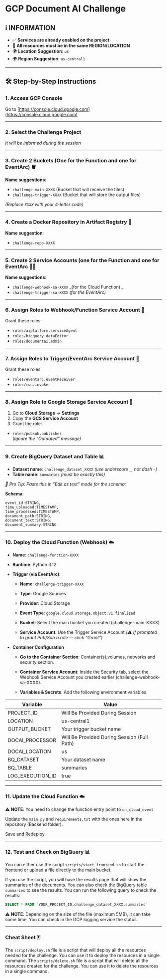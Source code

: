 # GCP Document AI Challenge

## ℹ️ INFORMATION

- ✅ **Services are already enabled on the project**
- 📍 **All resources must be in the same REGION/LOCATION**
- 🌍 **Location Suggestion**: `us`
- 🌍 **Region Suggestion**: `us-central1`

---

## 🛠️ Step-by-Step Instructions

### 1. Access GCP Console  
Go to [https://console.cloud.google.com](https://console.cloud.google.com)

---

### 2. Select the Challenge Project  
_It will be informed during the session_

---

### 3. Create 2 Buckets (One for the Function and one for EventArc) 🪣

**Name suggestions**:  
- `challenge-main-XXXX`  (Bucket that will receive the files)
- `challenge-trigger-XXXX` (Bucket that will store the output files)

_(Replace `XXXX` with your 4-letter code)_

---

### 4. Create a Docker Repository in Artifact Registry 🐳 

**Name suggestion**:  
- `challenge-repo-XXXX`

---

### 5. Create 2 Service Accounts (one for the Function and one for EventArc 🧑‍💻 

**Name suggestions**:  
- `challenge-webhook-sa-XXXX` _(for the Cloud Function) _
- `challenge-trigger-sa-XXXX` _(for the EventArc)_

---

### 6. Assign Roles to Webhook/Function Service Account 🔐

Grant these roles:

- `roles/aiplatform.serviceAgent`
- `roles/bigquery.dataEditor`
- `roles/documentai.admin`

---

### 7. Assign Roles to Trigger/EventArc Service Account 🔐

Grant these roles:

- `roles/eventarc.eventReceiver`
- `roles/run.invoker`

---

### 8. Assign Role to Google Storage Service Account 🔐

1. Go to **Cloud Storage** → **Settings**
2. Copy the **GCS Service Account**
3. Grant the role:

- `roles/pubsub.publisher`  
  _(Ignore the “Outdated” message)_

---

### 9. Create BigQuery Dataset and Table 📊 

- **Dataset name**: `challenge_dataset_XXXX` _(use underscore `_`, not dash `-`)_
- **Table name**: `summaries` _(must be exactly this)_

_🧠 Pro Tip: Paste this in "Edit as text" mode for the schema:_

**Schema**:
```text
event_id:STRING,
time_uploaded:TIMESTAMP,
time_processed:TIMESTAMP,
document_path:STRING,
document_text:STRING,
document_summary:STRING
```

---

### 10. Deploy the Cloud Function (Webhook) ☁️

-	**Name**: `challenge-function-XXXX`
-	**Runtime**: Python 3.12
- **Trigger (via EventArc)**:

  * **Name**: `challenge-trigger-XXXX`

  * **Type**: Google Sources

  * **Provider**: Cloud Storage

  * **Event Type**: `google.cloud.storage.object.v1.finalized`

  * **Bucket**: Select the main bucket you created (challenge-main-XXXX)

  * **Service Account**: Use the Trigger Service Account _(⚠️ If prompted to grant Pub/Sub a role — click “Grant”)_


- **Container Configuration**
  * **Go to the Container Section**: Container(s),volumes, networks and security section.
  
  * **Container Service Account**: Inside the Security tab, select the Webhook Service Account you created earlier (challenge-webhook-sa-XXXX).
  
  * **Variables & Secrets**: Add the following environment variables:

| **Variable** | **Value** |
|---|---| 
| PROJECT_ID | Will Be Provided During Session |
| LOCATION | us-central1 |
| OUTPUT_BUCKET | Your trigger bucket name |
| DOCAI_PROCESSOR | Will Be Provided During Session (Full Path) |
| DOCAI_LOCATION | us |
| BQ_DATASET | Your dataset name |
| BQ_TABLE | summaries |
| LOG_EXECUTION_ID | true |

---

### 11. Update the Cloud Function ☁️

⚠️ **NOTE**: You need to change the function entry point to `on_cloud_event`

Update the `main.py` and `requirements.txt` with the ones here in the repository (Backend folder).

Save and Redeploy

---

### 12. Test and Check on BigQuery 📊

You can either use the script `scripts/start_frontend.sh` to start the frontend or upload a file directly to the main bucket.

If you use the script, you will have the results page that will show the summaries of the documents.
You can also check the BigQuery table `summaries` to see the results.
You can run the following query to check the results:

```sql
SELECT * FROM `YOUR_PROJECT_ID.challenge_dataset_XXXX.summaries`
```

⚠️ **NOTE**: Depending on the size of the file (maximum 5MB), it can take some time. You can check in the GCP logging service the status.

---

### Cheat Sheet 🃏

The `script/deploy.sh` file is a script that will deploy all the resources needed for the challenge. You can use it to deploy the resources in a single command.
The `scripts/delete.sh` file is a script that will delete all the resources created for the challenge. You can use it to delete the resources in a single command.
